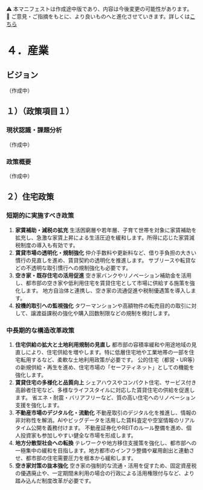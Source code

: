 ⚠️ 本マニフェストは作成途中版であり、内容は今後変更の可能性があります。  
💬 ご意見・ご指摘をもとに、より良いものへと進化させていきます。詳しくは[こちら](README.md#このマニフェスト自身もみんなの知恵を集めて改善していきます)

# ４．産業

## ビジョン

（作成中）

## １）（政策項目１）

### 現状認識・課題分析

（作成中）

### 政策概要

（作成中）

## ２）住宅政策

### 短期的に実施すべき政策

1.  **家賃補助・減税の拡充**
    生活困窮層や若年層、子育て世帯を対象に家賃補助を拡充し、急激な家賃上昇による生活圧迫を緩和します。所得に応じた家賃減税制度の導入も有効です。
2.  **賃貸市場の透明化・規制強化**
    仲介手数料や更新料など、借り手負担の大きい慣行の見直しを進め、賃貸契約の透明化を推進します。
    サブリースや転貸などの不透明な取引慣行への規制強化も必要です。
3.  **空き家・既存住宅の活用促進**
    空き家バンクやリノベーション補助金を活用し、都市部の空き家や低利用住宅を賃貸住宅として市場に供給する施策を強化します。
    地方自治体と連携し、空き家の流通促進や税制優遇策を導入します。
4.  **投機的取引への監視強化**
    タワーマンションや高額物件の転売目的の取引に対して、譲渡益課税の強化や購入回数制限などの規制を検討します。

### 中長期的な構造改革政策

1.  **住宅供給の拡大と土地利用規制の見直し**
    都市部の容積率緩和や用途地域の見直しにより、住宅供給を増やします。特に低層住宅地や工業地帯の一部を住宅転用するなど、柔軟な土地利用政策が必要です。
    公的住宅（都営・UR等）の新規供給・再生を進め、住宅市場の「セーフティネット」としての機能を強化します。
2.  **賃貸住宅の多様化と品質向上**
    シェアハウスやコンパクト住宅、サービス付き高齢者住宅など、多様なライフスタイルに対応した賃貸住宅の供給を促進します。
    省エネ・耐震・バリアフリーなど、質の高い住宅へのリノベーション支援を強化します。
3.  **不動産市場のデジタル化・流動化**
    不動産取引のデジタル化を推進し、情報の非対称性を解消。AIやビッグデータを活用した賃料査定や空室情報のリアルタイム公開を義務付けます。
    不動産証券化やREITのルール整備を進め、個人投資家も参加しやすい健全な市場を形成します。
4.  **地方分散型社会への転換**
    テレワークや地方移住支援策を強化し、都市部への一極集中の緩和を目指します。地方都市のインフラ整備や雇用創出と連動させ、都市部の住宅需要圧力を根本から緩和します。
5.  **空き家対策の抜本強化**
    空き家の強制的な流通・活用を促すため、固定資産税の優遇廃止や、一定期間未利用の場合の行政による活用権限付与など、より踏み込んだ制度改革が必要です。
